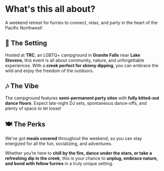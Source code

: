 # What's this all about?

A weekend retreat for furries to connect, relax, and party in the heart of the Pacific Northwest!

## 🌲 The Setting  
Hosted at **TRC**, an LGBTQ+ campground in **Granite Falls** near **Lake Stevens**, this event is all about community, nature, and unforgettable experiences. With a **creek perfect for skinny dipping**, you can embrace the wild and enjoy the freedom of the outdoors.

## 🎶 The Vibe  
The campground features **semi-permanent party sites** with **fully kitted-out dance floors**. Expect late-night DJ sets, spontaneous dance-offs, and plenty of space to let loose!

## 🍽️ The Perks  
We’ve got **meals covered** throughout the weekend, so you can stay energized for all the fun, socializing, and adventures.

Whether you’re here to **chill by the fire, dance under the stars, or take a refreshing dip in the creek**, this is your chance to **unplug, embrace nature, and bond with fellow furries** in a truly unique setting.
